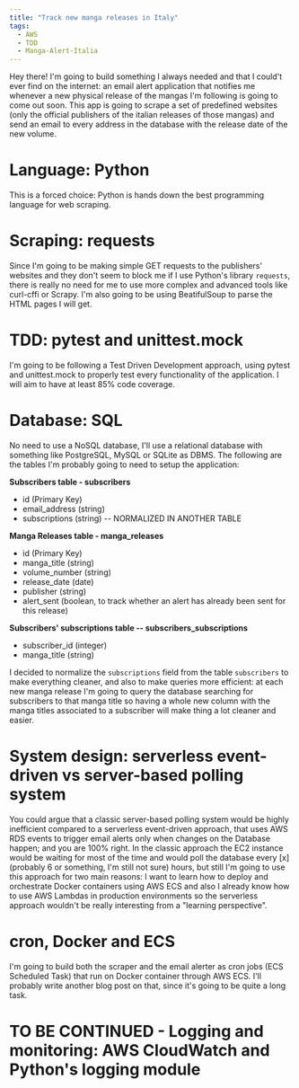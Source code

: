```yaml
---
title: "Track new manga releases in Italy"
tags:
  - AWS
  - TDD
  - Manga-Alert-Italia
---
```


Hey there! I'm going to build something I always needed and that I could't ever find on the internet: an email alert application that notifies me whenever a new physical release of the mangas I'm following is going to come out soon. This app is going to scrape a set of predefined websites (only the official publishers of the italian releases of those mangas) and send an email to every address in the database with the release date of the new volume. 

# Language: Python
This is a forced choice: Python is hands down the best programming language for web scraping. 

# Scraping: requests
Since I'm going to be making simple GET requests to the publishers' websites and they don't seem to block me if I use Python's library ```requests```, there is really no need for me to use more complex and advanced tools like curl-cffi or Scrapy. I'm also going to be using BeatifulSoup to parse the HTML pages I will get. 

# TDD: pytest and unittest.mock
I'm going to be following a Test Driven Development approach, using pytest and unittest.mock to properly test every functionality of the application. I will aim to have at least 85% code coverage.

# Database: SQL 
No need to use a NoSQL database, I'll use a relational database with something like PostgreSQL, MySQL or SQLite as DBMS. The following are the tables I'm probably going to need to setup the application: 

**Subscribers table - subscribers**
- id (Primary Key)
- email_address (string)
- subscriptions (string) -- NORMALIZED IN ANOTHER TABLE

**Manga Releases table - manga_releases**
- id (Primary Key)
- manga_title (string)
- volume_number (string)
- release_date (date)
- publisher (string)
- alert_sent (boolean, to track whether an alert has already been sent for this release)

**Subscribers' subscriptions table -- subscribers_subscriptions**
- subscriber_id (integer)
- manga_title (string)

I decided to normalize the ```subscriptions``` field from the table ```subscribers``` to make everything cleaner, and also to make queries more efficient: at each new manga release I'm going to query the database searching for subscribers to that manga title so having a whole new column with the manga titles associated to a subscriber will make thing a lot cleaner and easier. 

# System design: serverless event-driven vs server-based polling system
You could argue that a classic server-based polling system would be highly inefficient compared to a serverless event-driven approach, that uses AWS RDS events to trigger email alerts only when changes on the Database happen; and you are 100% right. In the classic approach the EC2 instance would be waiting for most of the time and would poll the database every [x] (probably 6 or something, I'm still not sure) hours, but still I'm going to use this approach for two main reasons: I want to learn how to deploy and orchestrate Docker containers using AWS ECS and also I already know how to use AWS Lambdas in production environments so the serverless approach wouldn't be really interesting from a "learning perspective".

# cron, Docker and ECS
I'm going to build both the scraper and the email alerter as cron jobs (ECS Scheduled Task) that run on Docker container through AWS ECS. I'll probably write another blog post on that, since it's going to be quite a long task.

# TO BE CONTINUED - Logging and monitoring: AWS CloudWatch and Python's logging module

